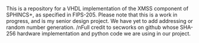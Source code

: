 This is a repository for a VHDL implementation of the XMSS component of SPHINCS+, as specified in FIPS-205. Please note that this is a work in progress, and is my senior design project. We have yet to add addressing or random number generation.
/nFull credit to secworks on github whose SHA-256 hardware implementation and python code we are using in our project.
